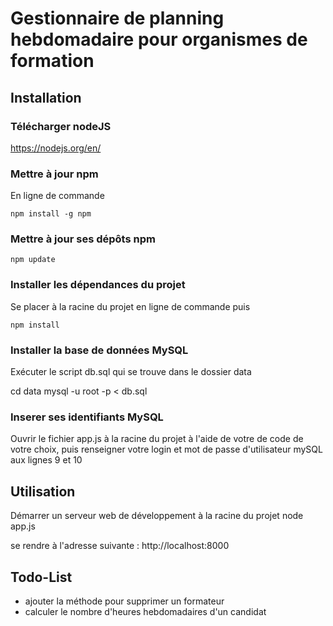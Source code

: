 # Gestionnaire de planning hebdomadaire pour organismes de formation

## Installation

### Télécharger nodeJS

https://nodejs.org/en/

### Mettre à jour npm

En ligne de commande

    npm install -g npm

### Mettre à jour ses dépôts npm

    npm update

### Installer les dépendances du projet

Se placer à la racine du projet en ligne de commande puis

    npm install

### Installer la base de données MySQL

Exécuter le script db.sql qui se trouve dans le dossier data

cd data
mysql -u root -p < db.sql

### Inserer ses identifiants MySQL

Ouvrir le fichier app.js à la racine du projet à l'aide de votre de code de votre choix, puis renseigner votre login et mot de passe d'utilisateur mySQL aux lignes 9 et 10

## Utilisation

Démarrer un serveur web de développement à la racine du projet
    node app.js

se rendre à l'adresse suivante :
    http://localhost:8000

## Todo-List

* ajouter la méthode pour supprimer un formateur
* calculer le nombre d'heures hebdomadaires d'un candidat
